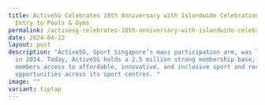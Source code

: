 ```yaml
---
title: ActiveSG Celebrates 10th Anniversary with Islandwide Celebrations, Free
  Entry to Pools & Gyms
permalink: /activesg-celebrates-10th-anniversary-with-islandwide-celebrations-free-entry-to-pools-gyms/
date: 2024-04-22
layout: post
description: "ActiveSG, Sport Singapore’s mass participation arm, was launched
  in 2014. Today, ActiveSG holds a 2.5 million strong membership base, offering
  members access to affordable, innovative, and inclusive sport and recreation
  opportunities across its sport centres. "
image: ""
variant: tiptap
---
```

